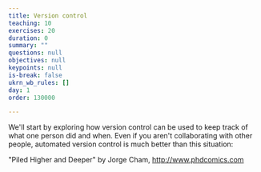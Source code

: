 ```yaml
---
title: Version control
teaching: 10
exercises: 20
duration: 0
summary: ""
questions: null
objectives: null
keypoints: null
is-break: false
ukrn_wb_rules: []
day: 1
order: 130000

---
```

We'll start by exploring how version control can be used
to keep track of what one person did and when.
Even if you aren't collaborating with other people,
automated version control is much better than this situation:

"Piled Higher and Deeper" by Jorge Cham, http://www.phdcomics.com